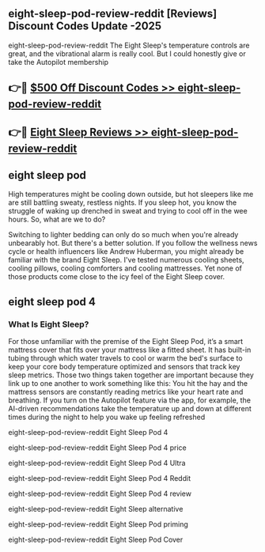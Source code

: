 ## eight-sleep-pod-review-reddit [Reviews​] Discount Codes Update -2025

eight-sleep-pod-review-reddit The Eight Sleep's temperature controls are great, and the vibrational alarm is really cool. But I could honestly give or take the Autopilot membership

## 👉🔴 [$500 Off Discount Codes >> eight-sleep-pod-review-reddit](http://download.freeplayer.one?title=eight-sleep-pod-review-reddit&ref=18-ES)

## 👉🔴 [Eight Sleep Reviews >> eight-sleep-pod-review-reddit](http://download.freeplayer.one?title=eight-sleep-pod-review-reddit&ref=18-ES)

## eight sleep pod

High temperatures might be cooling down outside, but hot sleepers like me are still battling sweaty, restless nights. If you sleep hot, you know the struggle of waking up drenched in sweat and trying to cool off in the wee hours. So, what are we to do?

Switching to lighter bedding can only do so much when you're already unbearably hot. But there's a better solution. If you follow the wellness news cycle or health influencers like Andrew Huberman, you might already be familiar with the brand Eight Sleep. I've tested numerous cooling sheets, cooling pillows, cooling comforters and cooling mattresses. Yet none of those products come close to the icy feel of the Eight Sleep cover.

## eight sleep pod 4

### What Is Eight Sleep?

For those unfamiliar with the premise of the Eight Sleep Pod, it’s a smart mattress cover that fits over your mattress like a fitted sheet. It has built-in tubing through which water travels to cool or warm the bed's surface to keep your core body temperature optimized and sensors that track key sleep metrics. Those two things taken together are important because they link up to one another to work something like this: You hit the hay and the mattress sensors are constantly reading metrics like your heart rate and breathing. If you turn on the Autopilot feature via the app, for example, the AI-driven recommendations take the temperature up and down at different times during the night to help you wake up feeling refreshed

eight-sleep-pod-review-reddit Eight Sleep Pod 4

eight-sleep-pod-review-reddit Eight Sleep Pod 4 price

eight-sleep-pod-review-reddit Eight Sleep Pod 4 Ultra

eight-sleep-pod-review-reddit Eight Sleep Pod 4 Reddit

eight-sleep-pod-review-reddit Eight Sleep Pod 4 review

eight-sleep-pod-review-reddit Eight Sleep alternative

eight-sleep-pod-review-reddit Eight Sleep Pod priming

eight-sleep-pod-review-reddit Eight Sleep Pod Cover